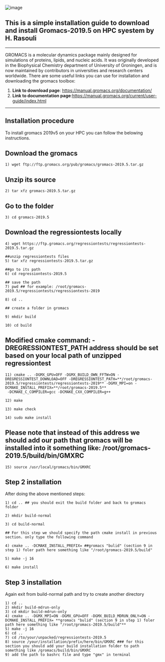 ![image](https://user-images.githubusercontent.com/17006122/156988869-f6f5e426-efb7-468f-bbf0-e52662feb3d7.png)

## This is a simple installation guide to download and install Gromacs-2019.5 on HPC syestem by H. Rasouli
********************************************************************************************
GROMACS is a molecular dynamics package mainly designed for simulations of proteins, lipids, and nucleic acids. 
It was originally developed in the Biophysical Chemistry department of University of Groningen, and is now maintained by contributors in universities and research centers worldwide.
There are some useful links you can use for installation and downloading the gromacs toolbox:

1. **Link to download page**: https://manual.gromacs.org/documentation/
2. **Link to documentation page**:https://manual.gromacs.org/current/user-guide/index.html
********************************************************************************************



## Installation procedure
To install gromacs 2019v5 on your HPC you can follow the belowing instructions. 

## Download the gromacs
````
1) wget ftp://ftp.gromacs.org/pub/gromacs/gromacs-2019.5.tar.gz
````

## Unzip its source
````
2) tar xfz gromacs-2019.5.tar.gz
````

## Go to the folder 

````
3) cd gromacs-2019.5
````

## Download the regressiontests locally
````
4) wget https://ftp.gromacs.org/regressiontests/regressiontests-2019.5.tar.gz

##unzip regressiontests files
5) tar xfz regressiontests-2019.5.tar.gz

##go to its path
6) cd regressiontests-2019.5

## save the path
7) pwd ## for example: /root/gromacs-2019.5/regressiontests/regressiontests-2019

8) cd ..

## create a folder in gromacs 

9) mkdir build

10) cd build
````
 

## Modified cmake command: -DREGRESSIONTEST_PATH address should be set based on your local path of unzipped regressiontest
````
11) cmake .. -DGMX_GPU=OFF -DGMX_BUILD_OWN_FFTW=ON -DREGRESSIONTEST_DOWNLOAD=OFF -DREGRESSIONTEST_PATH=**/root/gromacs-2019.5/regressiontests/regressiontests-2019** -DGMX_MPI=on -DCMAKE_INSTALL_PREFIX=**/root/gromacs-2019.5**
 -DCMAKE_C_COMPILER=gcc -DCMAKE_CXX_COMPILER=g++

12) make

13) make check

14) sudo make install
````

## Please note that instead of this address we should add our path that gromacs will be installed into it something like: /root/gromacs-2019.5/build/bin/GMXRC
````
15) source /usr/local/gromacs/bin/GMXRC 
````

## Step 2 installation

After doing the above mentioned steps:
````
1) cd .. ## you should exit the build folder and back to gromacs folder

2) mkdir build-normal

3) cd build-normal

## For this step we should specify the path cmake install in previous section. only type the following command

4) cmake .. -DCMAKE_INSTALL_PREFIX= ##gromacs "bulid" (section 9 in step 1) foler path here something like "/root/gromacs-2019.5/build"

5) make -j 16

6) make install
````

## Step 3 installation

Again exit from build-normal path and try to create another directory

````
1) cd ..
2) mkdir build-mdrun-only
3) cd mkdir build-mdrun-only
4) cmake .. -DGMX_MPI=ON -DGMX_GPU=OFF -DGMX_BUILD_MDRUN_ONLY=ON -DCMAKE_INSTALL_PREFIX= **gromacs "bulid" (section 9 in step 1) foler path here something like "/root/gromacs-2019.5/build"**
5) make -j 16
6) cd ..
7) cd /to/your/unpacked/regressiontests-2019.5
8) source /your/installation/prefix/here/bin/GMXRC ### for this section you should add your build installation folder to path  something like /gromacs/build/bin/GMXRC
9) add the path to bashrc file and type "gmx" in terminal
````



